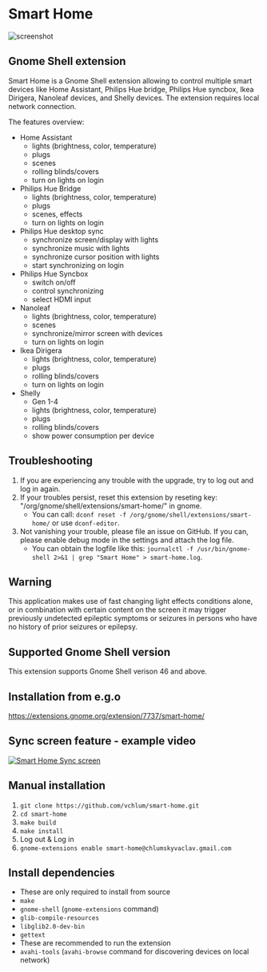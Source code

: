 # Smart Home
![screenshot](https://github.com/vchlum/smart-home/blob/main/screenshot.png)

## Gnome Shell extension
Smart Home is a Gnome Shell extension allowing to control multiple smart devices like Home Assistant, Philips Hue bridge, Philips Hue syncbox, Ikea Dirigera, Nanoleaf devices, and Shelly devices. The extension requires local network connection.

The features overview:
 * Home Assistant
    - lights (brightness, color, temperature)
    - plugs
    - scenes
    - rolling blinds/covers
    - turn on lights on login
 * Philips Hue Bridge
    - lights (brightness, color, temperature)
    - plugs
    - scenes, effects
    - turn on lights on login
 * Philips Hue desktop sync
    - synchronize screen/display with lights
    - synchronize music with lights
    - synchronize cursor position with lights
    - start synchronizing on login
 * Philips Hue Syncbox
    - switch on/off
    - control synchronizing
    - select HDMI input
 * Nanoleaf
    - lights (brightness, color, temperature)
    - scenes
    - synchronize/mirror screen with devices
    - turn on lights on login
 * Ikea Dirigera
    - lights (brightness, color, temperature)
    - plugs
    - rolling blinds/covers
    - turn on lights on login
 * Shelly
    - Gen 1-4
    - lights (brightness, color, temperature)
    - plugs
    - rolling blinds/covers
    - show power consumption per device

## Troubleshooting
 1. If you are experiencing any trouble with the upgrade, try to log out and log in again.
 1. If your troubles persist, reset this extension by reseting key: "/org/gnome/shell/extensions/smart-home/" in gnome.
    * You can call: `dconf reset -f /org/gnome/shell/extensions/smart-home/` or use `dconf-editor`.
 1. Not vanishing your trouble, please file an issue on GitHub. If you can, please enable debug mode in the settings and attach the log file.
    * You can obtain the logfile like this: `journalctl -f /usr/bin/gnome-shell 2>&1 | grep "Smart Home" > smart-home.log`.

## Warning
This application makes use of fast changing light effects conditions alone, or in combination with certain content on the screen it may trigger previously undetected epileptic symptoms or seizures in persons who have no history of prior seizures or epilepsy.

## Supported Gnome Shell version
This extension supports Gnome Shell verison 46 and above.

## Installation from e.g.o
https://extensions.gnome.org/extension/7737/smart-home/

## Sync screen feature - example video
[![Smart Home Sync screen](https://img.youtube.com/vi/XOh_eLX8--c/0.jpg)](https://www.youtube.com/watch?v=XOh_eLX8--c)

## Manual installation

 1. `git clone https://github.com/vchlum/smart-home.git`
 1. `cd smart-home`
 1. `make build`
 1. `make install`
 1. Log out & Log in
 1. `gnome-extensions enable smart-home@chlumskyvaclav.gmail.com`

## Install dependencies
  - These are only required to install from source
  - `make`
  - `gnome-shell` (`gnome-extensions` command)
  - `glib-compile-resources`
  - `libglib2.0-dev-bin`
  - `gettext`
  - These are recommended to run the extension
  - `avahi-tools` (`avahi-browse` command for discovering devices on local network)
  
